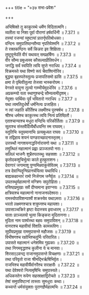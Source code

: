 +++
title = "०३७ सभा-प्रवेशः"

+++


  
अभिषिक्ते तु काकुत्स्थे धर्मेण विदितात्मनि।  
व्यतीता या निशा पूर्वा पौराणां हर्षवर्धिनी ॥ 7.37.1 ॥   
तस्यां रजन्यां व्युष्टायां प्रातर्नृपतिबोधकाः।  
वन्दिनः समुपातिष्ठन्सौम्या नृपतिवेश्मनि ॥ 7.37.2 ॥   
ते रक्तकण्ठिनः सर्वे किन्नरा इव शिक्षिताः।  
तुष्टुवुर्नपतिं वीरं यथावत् सम्प्रहर्षिणः ॥ 7.37.3 ॥   
वीर सौम्य प्रबुध्यस्व कौसल्याप्रीतिवर्धन।  
जगद्धि सर्वं स्वपिति त्वयि सुप्ते नराधिप ॥ 7.37.4 ॥   
विक्रमस्ते यथा विष्णो रूपं चैवाश्विनोरिव।  
बुद्ध्या बृहस्पतेस्तुल्यः प्रजापतिसमो ह्यसि ॥ 7.37.5 ॥   
क्षमा ते पृथिवीतुल्या तेजसा भास्करोपमः।  
वेगस्ते वायुना तुल्यो गाम्भीर्यमुदधेरिव ॥ 7.37.6 ॥   
अप्रकम्प्यो यता स्थाणुश्चन्द्रे सौम्यत्वमीदृशम्।  
नेदृशाः पार्थिवाः पूर्वं भवितारो नराधिप ॥ 7.37.7 ॥   
यथा त्वमतिदुर्धर्षो धर्मनित्यः प्रजाहितः।  
न त्वां जहाति कीर्तिश्च लक्ष्मीश्च पुरुषर्षभ ॥ 7.37.8 ॥   
श्रीश्च धर्मश्च काकुत्स्थ त्वयि नित्यं प्रतिष्ठितौ।  
एताश्चान्याश्च मधुरा वन्दिभिः परिकीर्तिताः ॥ 7.37.9 ॥   
सूताश्च संस्तवैर्दिव्यैर्बोधयन्ति स्म राघवम्।  
स्तुतिभिः स्तूयमानाभिः प्रत्यबुध्यत राघवः ॥ 7.37.10 ॥   
स तद्विहाय शयनं पाण्डराच्छादनास्तृतम्।  
उत्तस्थौ नागशयनाद्धरिर्नारायणो यथा ॥ 7.37.11 ॥   
तमुत्थितं महात्मानं प्रह्वाः प्राञ्जलयो नराः।  
सलिलं भाजनैः शुभ्रैरुपतस्थुः सहस्रशः ॥ 7.37.12 ॥   
कृतोदकशुचिर्भूत्वा काले हुतहुताशनः।  
देवागारं जगामाशु पुण्यमिक्ष्वाकुसेवितम् ॥ 7.37.13 ॥   
तत्र देवान्पितॄन्विप्रानर्चयित्वा यथाविधि।  
बाह्यकक्षान्तरं रामो निर्जगाम जनैर्वृतः ॥ 7.37.14 ॥   
उपतस्थुर्महात्मानो मन्त्रिणः सपुरोहिताः।  
वसिष्ठप्रमुखाः सर्वे दीप्यमाना इवाग्नयः ॥ 7.37.15 ॥   
क्षत्रियाश्च महात्मानो नानाजनपदेश्वराः।  
रामस्योपाविशन्पार्श्वे शक्रस्येव यथाऽमराः ॥ 7.37.16 ॥   
भरतो लक्ष्मणश्चात्र शत्रुघ्नश्च महायशाः।  
उपासाञ्चक्रिरे हृष्टा वेदास्त्रय इवाध्वरम् ॥ 7.37.17 ॥   
याताः प्राञ्जलयो भूत्वा किङ्करा मुदिताननाः।  
मुदिता नाम पार्श्वस्था बहवः समुपाविशन् ॥ 7.37.18 ॥   
वानराश्च महावीर्या विंशतिः कामरूपिणः।  
सुग्रीवप्रमुखा राममुपासन्ते महौजसः ॥ 7.37.19 ॥   
विभीषणश्च रक्षोभिश्चतुर्भिः परिवारितः।  
उपासते महात्मानं धनेशमिव गुह्यकाः ॥ 7.37.20 ॥   
तथा निगमवृद्धाश्च कुलीना ये च मानवाः।  
शिरसाऽऽवन्द्य राजानमुपासन्ते विचक्षणाः ॥ 7.37.21 ॥   
तथा परिवृतो राजा श्रीमद्भिर्ऋषिभिर्वृतः।  
राजभिश्च महावीर्यैर्वानरैश्च सराक्षसैः ॥ 7.37.22 ॥   
यथा देवेश्वरो नित्यमृषिभिः समुपास्यते।  
अधिकस्तेन रूपेण सहस्राक्षाद्विरोचते ॥ 7.37.23 ॥   
तेषां समुपविष्टानां तास्ताः सुमधुराः कथाः।  
कथ्यन्ते धर्मसंयुक्ताः पुराणज्ञैर्महात्मभिः ॥ 7.37.24 ॥   
